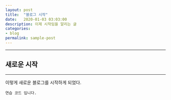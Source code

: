 ```yaml
---
layout: post
title:  "블로그 시작"
date:   2020-01-03 03:03:00
description: 이제 시작임을 알리는 글 
categories:
- blog
permalink: sample-post
---
```


___
## 새로운 시작 
---
이렇게 새로운 블로그를 시작하게 되었다. 

``` 연습 코드 입니다. ```
